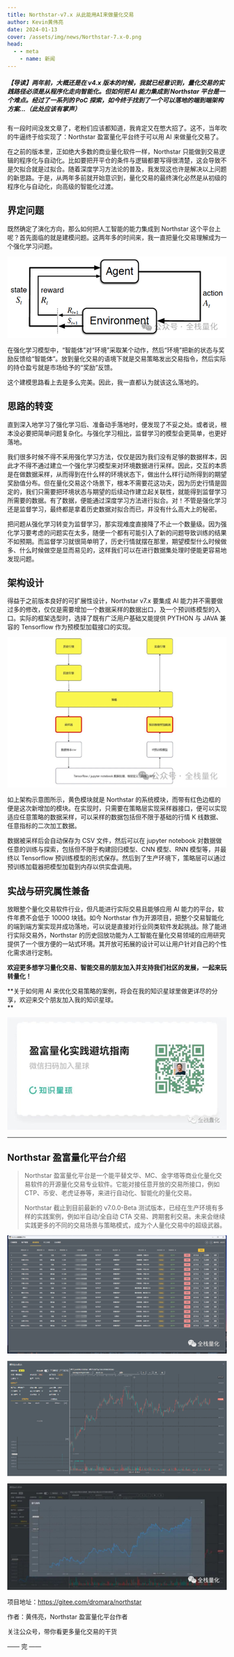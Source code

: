 ```yaml
---
title: Northstar-v7.x 从此能用AI来做量化交易
author: Kevin黄伟亮
date: 2024-01-13
cover: /assets/img/news/Northstar-7.x-0.png
head:
  - - meta
    - name: 新闻
---
```


##### **【导读】两年前，大概还是在 v4.x 版本的时候，我就已经意识到，量化交易的实践路径必须是从程序化走向智能化。但如何把 AI 能力集成到 Northstar 平台是一个难点。经过了一系列的 PoC 探索，如今终于找到了一个可以落地的端到端架构方案...（此处应该有掌声）**

有一段时间没发文章了，老粉们应该都知道，我肯定又在憋大招了。这不，当年吹的牛逼终于给实现了：Northstar 盈富量化平台终于可以用 AI 来做量化交易了。

在之前的版本里，正如绝大多数的商业量化软件一样，Northstar 只能做到交易逻辑的程序化与自动化。比如要把开平仓的条件与逻辑都要写得很清楚，这会导致不是欠拟合就是过拟合。随着深度学习方法论的普及，我发现这也许是解决以上问题的新思路。于是，从两年多前就开始意识到，量化交易的最终演化必然是从初级的程序化与自动化，向高级的智能化过渡。

## 界定问题

既然确定了演化方向，那么如何把人工智能的能力集成到 Northstar 这个平台上呢？首先面临的就是建模问题。这两年多的时间来，我一直把量化交易理解成为一个强化学习问题。

![](/assets/img/news/Northstar-7.x-0.png)

在强化学习模型中，“智能体”对“环境”采取某个动作，然后“环境”把新的状态与奖励反馈给“智能体”。放到量化交易的语境下就是交易策略发出交易指令，然后实际的持仓盈亏就是市场给予的“奖励”反馈。

这个建模思路看上去是多么完美。因此，我一直都认为就该这么落地的。

## 思路的转变

直到深入地学习了强化学习后、准备动手落地时，便发现了不妥之处。或者说，根本没必要把简单问题复杂化。与强化学习相比，监督学习的模型会更简单，也更好落地。

我们很多时候不得不采用强化学习方法，仅仅是因为我们没有足够的数据样本，因此才不得不通过建立一个强化学习模型来对环境数据进行采样。因此，交互的本质是在做数据采样，从而得到在什么样的环境状态下，做出什么样行动所得到的期望奖励值分布。但在量化交易这个场景下，根本不需要花这功夫，因为历史行情是固定的，我们只需要把环境状态与期望的后续动作建立起关联性，就能得到监督学习所需要的数据。有了数据，便能通过深度学习方法进行拟合。对！不管是强化学习还是监督学习，最终都是拿着历史数据对拟合而已，并没有什么高大上的秘密。

把问题从强化学习转变为监督学习，那实现难度直接降了不止一个数量级。因为强化学习要考虑的问题实在太多，随便一个都有可能引入了新的问题导致训练的结果不如预期。而监督学习就很简单明了，历史行情就摆在那里，期望模型什么时候做多、什么时候做空是显而易见的，这样我们可以在进行数据集处理时便能更容易地发现问题。

## 架构设计

得益于之前版本良好的可扩展性设计，Northstar v7.x 要集成 AI 能力并不需要做过多的修改，仅仅是需要增加一个数据采样的数据出口，及一个预训练模型的入口。实际的框架选型时，选择了既有广泛用户基础又能提供 PYTHON 与 JAVA 兼容的 Tensorflow 作为预模型加载接口的实现。

![](/assets/img/news/Northstar-7.x-1.jpg)

如上架构示意图所示，黄色模块就是 Northstar 的系统模块，而带有红色边框的便是这次新增加的模块。在实现时，只需要在策略层实现采样器接口，便可以实现适应任意策略的数据采样，可以采样的数据包括但不限于基础的行情 K 线数据、任意指标的二次加工数据。

数据被采样后会自动保存为 CSV 文件，然后可以在 jupyter notebook 对数据做任意的训练与探索，包括但不限于构建回归模型、CNN 模型、RNN 模型等，并最终以 Tensorflow 预训练模型的形式保存。然后到了生产环境下，策略层可以通过预训练加载器把模型加载到内存以供实盘调用。

## 实战与研究属性兼备

放眼整个量化交易软件行业，但凡能进行实际交易且能够应用 AI 能力的平台，软件年费不会低于 10000 块钱。如今 Northstar 作为开源项目，把整个交易智能化的端到端方案实现并成功落地，可以说是直接对行业同类软件发起挑战。除了能进行实际交易外，Northstar 的历史回放功能为人工智能在量化交易领域的应用研究提供了一个很方便的一站式环境。其开放可拓展的设计可以让用户针对自己的个性化需求进行定制。

**欢迎更多想学习量化交易、智能交易的朋友加入并支持我们社区的发展，一起来玩转量化！**

**关于如何用 AI 来优化交易策略的案例，将会在我的知识星球里做更详尽的分享，欢迎来交个朋友加入我的知识星球。  
**

![](/assets/img/news/Northstar-7.x-2.jpg)

---

## Northstar 盈富量化平台介绍

> Northstar 盈富量化平台是一个能平替文华、MC、金字塔等商业化量化交易软件的开源量化交易专业软件。它能对接任意开放的交易所接口，例如 CTP、币安、老虎证券等，来进行自动化、智能化的量化交易。
>
> Northstar 截止到目前最新的 v7.0.0-Beta 测试版本，已经在生产环境有多样的实践案例，例如半自动/全自动 CTA 交易、跨期套利交易。未来会继续实践更多的不同的交易场景与策略模式，成为个人量化交易中的超级武器。

![](/assets/img/news/Northstar-7.x-3.png)

![](/assets/img/news/Northstar-7.x-4.gif)

![](/assets/img/news/Northstar-7.x-5.jpg)

项目地址：https://gitee.com/dromara/northstar

作者：黄伟亮，Northstar 盈富量化平台作者

关注公众号，带你看更多量化交易的干货

—— 完 ——
